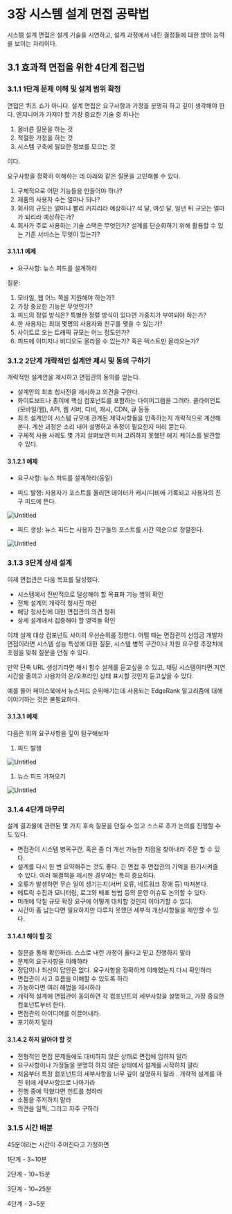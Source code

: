 # 3장 시스템 설계 면접 공략법

시스템 설계 면접은 설계 기술을 시연하고, 설계 과정에서 내린 결정들에 대한 방어 능력을 보이는 자리이다.

## 3.1 효과적 면접을 위한 4단계 접근법

### 3.1.1 1단계 문제 이해 및 설계 범위 확정

면접은 퀴즈 쇼가 아니다. 설계 면접은 요구사항과 가정을 분명히 하고 깊이 생각해야 한다. 엔지니어가 가져야 할 가장 중요한 기술 중 하나는 

1. 올바른 질문을 하는 것
2. 적절한 가정을 하는 것
3. 시스템 구축에 필요한 정보를 모으는 것

이다.

요구사항을 정확히 이해하는 데 아래와 같은 질문을 고민해볼 수 있다.

1. 구체적으로 어떤 기능들을 만들어야 하나?
2. 제품의 사용자 수는 얼마나 되나?
3. 회사의 규모는 얼마나 빨리 커지리라 예상하나? 석 달, 여섯 달, 일년 뒤 규모는 얼마가 되리라 예상하는가?
4. 회사가 주로 사용하는 기술 스택은 무엇인가? 설계를 단순화하기 위해 활용할 수 있는 기존 서비스는 무엇이 있는가?

#### 3.1.1.1 예제 

- 요구사항: 뉴스 피드를 설계하라
    
    

질문:

1. 모바일, 웹 어느 쪽을 지원해야 하는가?
2. 가장 중요한 기능은 무엇인가?
3. 피드의 정렬 방식은? 특별한 정렬 방식이 있다면 가중치가 부여되야 하는가?
4. 한 사용자는 최대 몇명의 사용자와 친구를 맺을 수 있는가?
5. 사이트로 오는 트래픽 규모는 어느 정도인가?
6. 피드에 이미지나 비디오도 올라올 수 있는가? 혹은 텍스트만 올라오는가?

### 3.1.2 2단계 개략적인 설계안 제시 및 동의 구하기

개략적인 설계안을 제시하고 면접관의 동의를 얻는다.

- 설계안의 최초 청사진을 제시하고 의견을 구한다.
- 화이트보드나 종이에 핵심 컴포넌트를 포함하는 다이어그램을 그려라. 클라이언트(모바일/웹), API, 웹 서버, 디비, 캐시, CDN, 큐 등등
- 최초 설계안이 시스템 규모에 관계된 제약사항들을 만족하는지 개략적으로 계산해본다. 계산 과정은 소리 내어 설명하고 추정이 필요한지 미리 묻는다.
- 구체적 사용 사례도 몇 가지 살펴보면 미처 고려하지 못했던 에지 케이스를 발견할 수 있다.

#### 3.1.2.1 예제

- 요구사항: 뉴스 피드를 설계하라(동일)
    
    
- 피드 발행: 사용자가 포스트를 올리면 데이터가 캐시/디비에 기록되고 사용자의 친구 피드에 뜬다.

![Untitled](https://github.com/mychum1/system-design-interview/blob/main/Ch3/images/3.1.png)

- 피드 생성: 뉴스 피드는 사용자 친구들의 포스트를 시간 역순으로 정렬한다.

![Untitled](https://github.com/mychum1/system-design-interview/blob/main/Ch3/images/3.2.png)

### 3.1.3 3단계 상세 설계

이제 면접관은 다음 목표를 달성했다.

- 시스템에서 전반적으로 달성해야 할 목표화 기능 범위 확인
- 전체 설계의 개략적 청사진 마련
- 해당 청사진에 대한 면접관의 의견 청취
- 상세 설계에서 집중해야 할 영역들 확인

이제 설계 대상 컴포넌트 사이의 우선순위를 정한다. 어떨 때는 면접관이 선임급 개발자 면접이라면 시스템 성능 특성에 대한 질문, 시스템 병목 구간이나 자원 요구량 추정치에 초점을 맞춰 질문을 던질 수 있다.

만약 단축 URL 생성기라면 해시 함수 설계를 듣고싶을 수 있고, 채팅 시스템이라면 지연시간을 줄이고 사용자의 온/오프라인 상태 표시할 것인지 듣고싶을 수 있다.

예를 들어 페이스북에서 뉴스피드 순위매기는데 사용되는 EdgeRank 알고리즘에 대해 이야기하는 것은 불필요하다.

#### 3.1.3.1 예제 

다음은 위의 요구사항을 깊이 탐구해보자

1. 피드 발행

![Untitled](https://github.com/mychum1/system-design-interview/blob/main/Ch3/images/3.3.png)

1. 뉴스 피드 가져오기 

![Untitled](https://github.com/mychum1/system-design-interview/blob/main/Ch3/images/3.4.png)

### 3.1.4 4단계 마무리

설계 결과물에 관련된 몇 가지 후속 질문을 던질 수 있고 스스로 추가 논의를 진행할 수도 있다.

- 면접관이 시스템 병목구간, 혹은 좀 더 개선 가능한 지점을 찾아내라 주문 할 수 있다.
- 설계를 다시 한 번 요약해주는 것도 좋다. 긴 면접 후 면접관의 기억을 환기시켜줄 수 있다. 여러 해결책을 제시한 경우에는 특히 중요하다.
- 오류가 발생하면 무슨 일이 생기는지(서버 오류, 네트워크 장애 등) 따져본다.
- 메트릭 수집과 모니터링, 로그와 배포 방법 등의 운영 이슈도 논의할 수 있다.
- 미래에 닥칠 규모 확장 요구에 어떻게 대처할 것인지 이야기할 수 있다.
- 시간이 좀 남는다면 필요하지만 다루지 못했던 세부적 개선사항들을 제안할 수 있다.

#### 3.1.4.1 해야 할 것

- 질문을 통해 확인하라. 스스로 내린 가정이 옳다고 믿고 진행하지 말라
- 문제의 요구사항을 이해하라
- 정답이나 최선의 답안은 없다. 요구사항을 정확하게 이해했는지 다시 확인하라
- 면접관이 사고 흐름을 이해할 수 있도록 하라
- 가능하다면 여러 해법을 제시하라
- 개략적 설계에 면접관이 동의하면 각 컴포넌트의 세부사항을 설명하고, 가장 중요한 컴포넌트부터 한다.
- 면접관의 아이디어를 이끌어내라.
- 포기하지 말라

#### 3.1.4.2 하지 말아야 할 것 

- 전형적인 면접 문제들에도 대비하지 않은 상태로 면접에 임하지 말라
- 요구사항이나 가정들을 분명히 하지 않은 상태에서 설계를 시작하지 말라
- 처음부터 특정 컴포넌트의 세부사항을 너무 깊이 설명하지 말라 . 개략적 설계를 마친 뒤에 세부사항으로 나아가라
- 진행 중에 막혔다면 힌트를 청하라
- 소통을 주저하지 말라
- 의견을 일찍, 그리고 자주 구하라

### 3.1.5 시간 배분

45분이라는 시간이 주어진다고 가정하면 

1단계 - 3~10분 

2단계 - 10~15분 

3단계 - 10~25분 

4단계 - 3~5분
